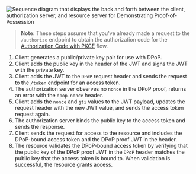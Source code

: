 <div class="three-quarter">

![Sequence diagram that displays the back and forth between the client, authorization server, and resource server for Demonstrating Proof-of-Possession](/img/authorization/Dpopflow.png)

</div>
<!-- Figma link to image: https://www.figma.com/file/YH5Zhzp66kGCglrXQUag2E/%F0%9F%93%8A-Updated-Diagrams-for[…]ype=design&node-id=3812-38914&mode=design&t=0DH5bIOV514lXCA8-4 -->

<!-- Source for image. Generated using http://www.plantuml.com/plantuml/uml/

@startuml
skinparam monochrome true
participant "OIDC client" as client
participant "Authorization server" as as
participant "Resource server" as rs

autonumber "<b>#."
client -> client: Generates public/private key pair for use with DPoP
client -> client: Adds public key to JWT header and signs JWT with private key
client -> as: Adds JWT to `DPoP` request header and sends request to token endpoint
as -> client: Observes no `nonce` in DPoP JWT, returns error with `dpop-nonce` header
client -> as: Adds `nonce` and `jti` values to JWT payload and sends request again
as -> client: Binds public key to access token and sends response
client -> rs: Sends DPoP-bound access token to resource server
rs -> client: Validates the DPoP-bound access token and grants access to client
@enduml

-->

> **Note:** These steps assume that you've already made a request to the `/authorize` endpoint to obtain the authorization code for the [Authorization Code with PKCE](/docs/guides/implement-grant-type/authcodepkce/main/) flow.

1. Client generates a public/private key pair for use with DPoP.
1. Client adds the public key in the header of the JWT and signs the JWT with the private key.
1. Client adds the JWT to the `DPoP` request header and sends the request to the `/token` endpoint for an access token.
1. The authorization server observes no `nonce` in the DPoP proof, returns an error with the `dpop-nonce` header.
1. Client adds the `nonce` and `jti` values to the JWT payload, updates the request header with the new JWT value, and sends the access token request again.
1. The authorization server binds the public key to the access token and sends the response.
1. Client sends the request for access to the resource and includes the DPoP-bound access token and the DPoP proof JWT in the header.
1. The resource validates the DPoP-bound access token by verifying that the public key of the DPoP proof JWT in the `DPoP` header matches the public key that the access token is bound to. When validation is successful, the resource grants access.

